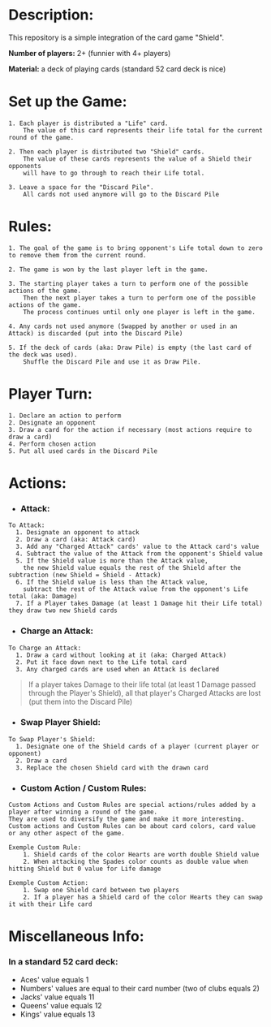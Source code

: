 
# Description:

This repository is a simple integration of the card game "Shield".


**Number of players:** 2+ (funnier with 4+ players)

**Material:** a deck of playing cards (standard 52 card deck is nice)


# Set up the Game:
```
1. Each player is distributed a "Life" card. 
    The value of this card represents their life total for the current round of the game.

2. Then each player is distributed two "Shield" cards. 
    The value of these cards represents the value of a Shield their opponents 
    will have to go through to reach their Life total.
    
3. Leave a space for the "Discard Pile".
    All cards not used anymore will go to the Discard Pile
```


# Rules:
```
1. The goal of the game is to bring opponent's Life total down to zero to remove them from the current round.

2. The game is won by the last player left in the game.

3. The starting player takes a turn to perform one of the possible actions of the game. 
    Then the next player takes a turn to perform one of the possible actions of the game.
    The process continues until only one player is left in the game.
    
4. Any cards not used anymore (Swapped by another or used in an Attack) is discarded (put into the Discard Pile)

5. If the deck of cards (aka: Draw Pile) is empty (the last card of the deck was used). 
    Shuffle the Discard Pile and use it as Draw Pile.
```
# Player Turn:
```
1. Declare an action to perform
2. Designate an opponent
3. Draw a card for the action if necessary (most actions require to draw a card)
4. Perform chosen action
5. Put all used cards in the Discard Pile
```

# Actions:
- ### Attack:
```
To Attack: 
  1. Designate an opponent to attack
  2. Draw a card (aka: Attack card)
  3. Add any "Charged Attack" cards' value to the Attack card's value
  4. Subtract the value of the Attack from the opponent's Shield value
  5. If the Shield value is more than the Attack value,
    the new Shield value equals the rest of the Shield after the subtraction (new Shield = Shield - Attack)
  6. If the Shield value is less than the Attack value, 
    subtract the rest of the Attack value from the opponent's Life total (aka: Damage)
  7. If a Player takes Damage (at least 1 Damage hit their Life total) they draw two new Shield cards  
```
- ### Charge an Attack:
```
To Charge an Attack: 
  1. Draw a card without looking at it (aka: Charged Attack)
  2. Put it face down next to the Life total card
  3. Any charged cards are used when an Attack is declared
```
> If a player takes Damage to their life total (at least 1 Damage passed through the Player's Shield), 
> all that player's Charged Attacks are lost (put them into the Discard Pile)
- ### Swap Player Shield:
```
To Swap Player's Shield: 
  1. Designate one of the Shield cards of a player (current player or opponent)
  2. Draw a card
  3. Replace the chosen Shield card with the drawn card
```
- ### Custom Action / Custom Rules:
```
Custom Actions and Custom Rules are special actions/rules added by a player after winning a round of the game.
They are used to diversify the game and make it more interesting.
Custom actions and Custom Rules can be about card colors, card value or any other aspect of the game.

Exemple Custom Rule: 
    1. Shield cards of the color Hearts are worth double Shield value
    2. When attacking the Spades color counts as double value when hitting Shield but 0 value for Life damage

Exemple Custom Action: 
    1. Swap one Shield card between two players
    2. If a player has a Shield card of the color Hearts they can swap it with their Life card 
```

# Miscellaneous Info:
### In a standard 52 card deck:
- Aces' value equals 1
- Numbers' values are equal to their card number (two of clubs equals 2)
- Jacks' value equals 11
- Queens' value equals 12
- Kings' value equals 13